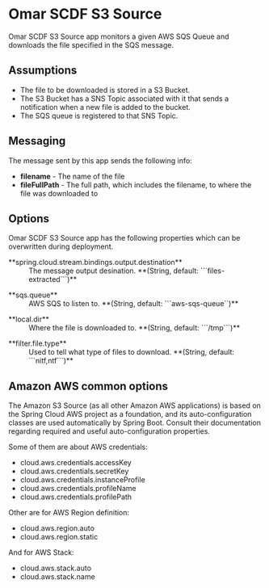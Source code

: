 # Omar SCDF S3 Source
Omar SCDF S3 Source app monitors a given AWS SQS Queue and downloads the file specified in the SQS message.
## Assumptions ##
- The file to be downloaded is stored in a S3 Bucket.
- The S3 Bucket has a SNS Topic associated with it that sends a notification when a new file is added to the bucket.
- The SQS queue is registered to that SNS Topic.

## Messaging ##
The message sent by this app sends the following info:
- **filename** - The name of the file
- **fileFullPath** - The full path, which includes the filename, to where the file was downloaded to

## Options ##
Omar SCDF S3 Source app has the following properties which can be overwritten during deployment.
<dl>
  <dt>**spring.cloud.stream.bindings.output.destination**</dt>
  <dd>The message output desination. **(String, default: ```files-extracted```)**</dd>
</dl>
<dl>
  <dt>**sqs.queue**</dt>
  <dd>AWS SQS to listen to. **(String, default: ```aws-sqs-queue``)**</dd>
</dl>
<dl>
  <dt>**local.dir**</dt>
  <dd>Where the file is downloaded to. **(String, default: ```/tmp```)**</dd>
</dl>
<dl>
  <dt>**filter.file.type**</dt>
  <dd>Used to tell what type of files to download. **(String, default: ```nitf,ntf```)**</dd>
</dl>

## Amazon AWS common options ##
The Amazon S3 Source (as all other Amazon AWS applications) is based on the Spring Cloud AWS project as a foundation, and its auto-configuration classes are used automatically by Spring Boot. Consult their documentation regarding required and useful auto-configuration properties.

Some of them are about AWS credentials:

- cloud.aws.credentials.accessKey
- cloud.aws.credentials.secretKey
- cloud.aws.credentials.instanceProfile
- cloud.aws.credentials.profileName
- cloud.aws.credentials.profilePath

Other are for AWS Region definition:

- cloud.aws.region.auto
- cloud.aws.region.static

And for AWS Stack:

- cloud.aws.stack.auto
- cloud.aws.stack.name
